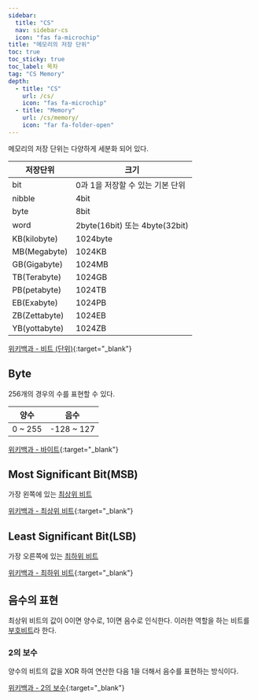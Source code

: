 ```yaml
---
sidebar:
  title: "CS"
  nav: sidebar-cs
  icon: "fas fa-microchip"
title: "메모리의 저장 단위"
toc: true
toc_sticky: true
toc_label: 목차
tag: "CS Memory"
depth:
  - title: "CS"
    url: /cs/
    icon: "fas fa-microchip"
  - title: "Memory"
    url: /cs/memory/
    icon: "far fa-folder-open"
---
```

메모리의 저장 단위는 다양하게 세분화 되어 있다.


| 저장단위     | 크기     |
|---    |---    |
| bit     | 0과 1을 저장할 수 있는 기본 단위     |
| nibble     | 4bit     |
| byte     | 8bit     |
| word     | 2byte(16bit) 또는 4byte(32bit)     |
| KB(kilobyte)     | 1024byte     |
| MB(Megabyte)     | 1024KB     |
| GB(Gigabyte)     | 1024MB     |
| TB(Terabyte)     | 1024GB     |
| PB(petabyte)     | 1024TB     |
| EB(Exabyte)     | 1024PB     |
| ZB(Zettabyte)     | 1024EB     |
| YB(yottabyte)     | 1024ZB     |

[<i class="fas fa-link"></i> 위키백과 - 비트 (단위)](https://ko.wikipedia.org/wiki/%EB%B9%84%ED%8A%B8_(%EB%8B%A8%EC%9C%84)){:target="_blank"}

## Byte
256개의 경우의 수를 표현할 수 있다.

|   양수   | 음수     |
|---    |---    |
|  0 ~ 255     | -128 ~ 127     |

[<i class="fas fa-link"></i> 위키백과 - 바이트](https://ko.wikipedia.org/wiki/%EB%B0%94%EC%9D%B4%ED%8A%B8){:target="_blank"}

## Most Significant Bit(MSB)
가장 왼쪽에 있는 <u>최상위 비트</u>

[<i class="fas fa-link"></i> 위키백과 - 최상위 비트](https://ko.wikipedia.org/wiki/%EC%B5%9C%EC%83%81%EC%9C%84_%EB%B9%84%ED%8A%B8){:target="_blank"}

## Least Significant Bit(LSB)
가장 오른쪽에 있는 <u>최하위 비트</u>

[<i class="fas fa-link"></i> 위키백과 - 최하위 비트](https://ko.wikipedia.org/wiki/%EC%B5%9C%ED%95%98%EC%9C%84_%EB%B9%84%ED%8A%B8){:target="_blank"}

## 음수의 표현
최상위 비트의 값이 0이면 양수로, 1이면 음수로 인식한다. 이러한 역할을 하는 비트를 <u>부호비트</u>라 한다.

### 2의 보수
양수의 비트의 값을 XOR 하여 연산한 다음 1을 더해서 음수를 표현하는 방식이다.

[<i class="fas fa-link"></i> 위키백과 - 2의 보수](https://ko.wikipedia.org/wiki/2%EC%9D%98_%EB%B3%B4%EC%88%98){:target="_blank"}
